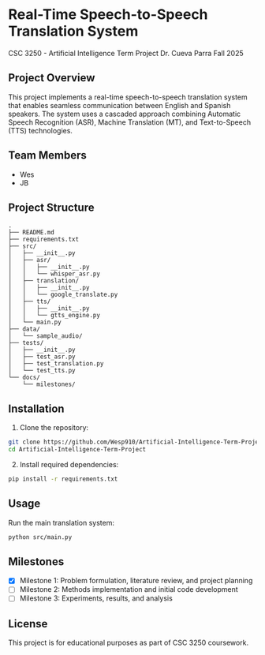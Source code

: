 # Real-Time Speech-to-Speech Translation System

CSC 3250 - Artificial Intelligence Term Project
Dr. Cueva Parra
Fall 2025

## Project Overview

This project implements a real-time speech-to-speech translation system that enables seamless communication between English and Spanish speakers. The system uses a cascaded approach combining Automatic Speech Recognition (ASR), Machine Translation (MT), and Text-to-Speech (TTS) technologies.

## Team Members
- Wes
- JB

## Project Structure

```
.
├── README.md
├── requirements.txt
├── src/
│   ├── __init__.py
│   ├── asr/
│   │   ├── __init__.py
│   │   └── whisper_asr.py
│   ├── translation/
│   │   ├── __init__.py
│   │   └── google_translate.py
│   ├── tts/
│   │   ├── __init__.py
│   │   └── gtts_engine.py
│   └── main.py
├── data/
│   └── sample_audio/
├── tests/
│   ├── __init__.py
│   ├── test_asr.py
│   ├── test_translation.py
│   └── test_tts.py
└── docs/
    └── milestones/
```

## Installation

1. Clone the repository:
```bash
git clone https://github.com/Wesp910/Artificial-Intelligence-Term-Project.git
cd Artificial-Intelligence-Term-Project
```

2. Install required dependencies:
```bash
pip install -r requirements.txt
```

## Usage

Run the main translation system:
```bash
python src/main.py
```

## Milestones

- [x] Milestone 1: Problem formulation, literature review, and project planning
- [ ] Milestone 2: Methods implementation and initial code development
- [ ] Milestone 3: Experiments, results, and analysis

## License

This project is for educational purposes as part of CSC 3250 coursework.
